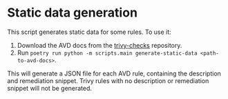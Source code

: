 # Static data generation

This script generates static data for some rules. To use it:

1. Download the AVD docs from the [trivy-checks](https://github.com/aquasecurity/trivy-checks/tree/main/avd_docs) repository.
2. Run `poetry run python -m scripts.main generate-static-data <path-to-avd-docs>`.

This will generate a JSON file for each AVD rule, containing the description and remediation snippet.
Trivy rules with no description or remediation snippet will not be generated.
